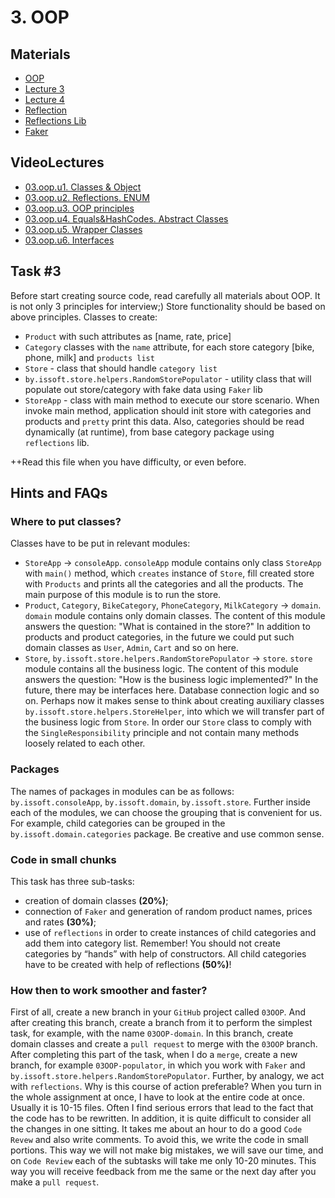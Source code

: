 # 3. OOP
## Materials
- [OOP](https://docs.oracle.com/javase/tutorial/java/concepts/index.html)
- [Lecture 3](https://drive.google.com/file/d/17R4SCXEd9B8a89UsJ-nLNYMFwM\_p8Fn9/view?usp=sharing)
- [Lecture 4](https://drive.google.com/file/d/14RC5dJno\_FcSfBe\_FAd9zeqpFSUj8odH/view?usp=sharing)
- [Reflection](https://docs.oracle.com/javase/tutorial/reflect/)
- [Reflections Lib](https://github.com/ronmamo/reflections)
- [Faker](https://github.com/DiUS/java-faker)
## VideoLectures
-  [03.oop.u1. Classes & Object](https://youtu.be/e8CFYiHeUi0)
-  [03.oop.u2. Reflections. ENUM](https://youtu.be/RrqTz-Qbtqg)
-  [03.oop.u3. OOP principles](https://youtu.be/zG-MNwEW6JY)
-  [03.oop.u4. Equals&HashCodes. Abstract Classes](https://youtu.be/zPmcv6xRoag)
-  [03.oop.u5. Wrapper Classes](https://youtu.be/W5uTGYVeslk)
-  [03.oop.u6. Interfaces](https://youtu.be/JGgKbMcDnOo)
## Task #3
Before start creating source code, read carefully all materials about OOP. It is not only 3 principles for interview;)
Store functionality should be based on above principles.
Classes to create:
- `Product` with such attributes as [name, rate, price]
- `Category` classes with the `name` attribute, for each store category [bike, phone, milk] and `products list`
- `Store` - class that should handle `category list`
- `by.issoft.store.helpers.RandomStorePopulator` - utility class that will populate out store/category with fake data using `Faker` lib
- `StoreApp` - class with main method to execute our store scenario.
When invoke main method, application should init store with categories and products and `pretty` print this data.
Also, categories should be read dynamically (at runtime), from base category package using `reflections` lib.

++Read this file when you have difficulty, or even before.
## Hints and FAQs
### Where to put classes?
Classes have to be put in relevant modules:
- `StoreApp` → `consoleApp`. `consoleApp` module contains only class `StoreApp` with `main()` method, which `creates` instance of `Store`, fill created store with `Products` and prints all the categories and all the products. The main purpose of this module is to run the store.
- `Product`, `Category`, `BikeCategory`, `PhoneCategory`, `MilkCategory` → `domain`. `domain` module contains only domain classes. The content of this module answers the question: "What is contained in the store?" In addition to products and product categories, in the future we could put such domain classes as `User`, `Admin`, `Cart` and so on here.
- `Store`, `by.issoft.store.helpers.RandomStorePopulator` → `store`. `store` module contains all the business logic. The content of this module answers the question: "How is the business logic implemented?" In the future, there may be interfaces here. Database connection logic and so on. Perhaps now it makes sense to think about creating auxiliary classes `by.issoft.store.helpers.StoreHelper`, into which we will transfer part of the business logic from `Store`. In order our `Store` class to comply with the `SingleResponsibility` principle and not contain many methods loosely related to each other.
### Packages
The names of packages in modules can be as follows:
`by.issoft.consoleApp`, `by.issoft.domain`, `by.issoft.store`. Further inside each of the modules, we can choose the grouping that is convenient for us. For example, child categories can be grouped in the `by.issoft.domain.categories` package. Be creative and use common sense.
### Code in small chunks
This task has three sub-tasks:
- creation of domain classes **(20%)**;
- connection of `Faker` and generation of random product names, prices and rates **(30%)**;
- use of `reflections` in order to create instances of child categories and add them into category list. Remember! You should not create categories by “hands” with help of constructors. All child categories have to be created with help of reflections **(50%)**!
### How then to work smoother and faster?
First of all, create a new branch in your `GitHub` project called `03OOP`. And after creating this branch, create a branch from it to perform the simplest task, for example, with the name `03OOP-domain`. In this branch, create domain classes and create a `pull request` to merge with the `03OOP` branch. After completing this part of the task, when I do a `merge`, create a new branch, for example `03OOP-populator`, in which you work with `Faker` and `by.issoft.store.helpers.RandomStorePopulator`. Further, by analogy, we act with `reflections`.
Why is this course of action preferable? When you turn in the whole assignment at once, I have to look at the entire code at once. Usually it is 10-15 files. Often I find serious errors that lead to the fact that the code has to be rewritten. In addition, it is quite difficult to consider all the changes in one sitting. It takes me about an hour to do a good `Code Revew` and also write comments. To avoid this, we write the code in small portions. This way we will not make big mistakes, we will save our time, and on `Code Review` each of the subtasks will take me only 10-20 minutes. This way you will receive feedback from me the same or the next day after you make a `pull request`.
